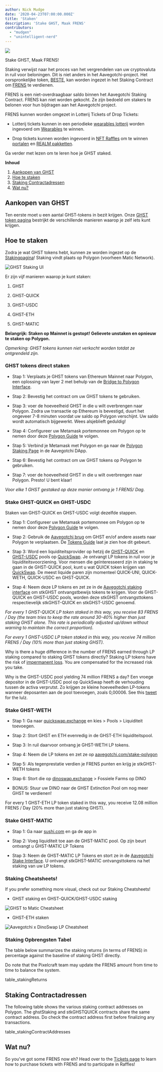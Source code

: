 ```yaml
---
author: Nick Mudge
date: '2020-04-23T07:00:00.000Z'
title: 'Staken'
description: 'Stake GHST, Maak FRENS'
contributors:
  - "mudgen"
  - "unintelligent-nerd"
---
```



<div class="headerImageContainer">
<img class="headerImage" src="/staking/staking.png">
<p class="headerImageText">Stake GHST, Maak FRENS!</p>
</div>

Staking verwijst naar het proces van het vergrendelen van uw cryptovaluta in ruil voor beloningen. Dit is niet anders in het Aavegotchi-project. Het oorspronkelijke token, [BESTE](/posts/ghst), kan worden ingezet in het Staking Contract om [FRENS](/posts/glossary#frens) te verdienen.

FRENS is een niet-overdraagbaar saldo binnen het Aavegotchi Staking Contract. FRENS kan niet worden gekocht. Ze zijn bedoeld om stakers te belonen voor hun bijdragen aan het Aavegotchi project.

FRENS kunnen worden omgezet in Lotterij Tickets of Drop Tickets:

* Lotterij tickets kunnen in een periodieke [wearables lotterij](/tickets) worden ingevoerd om [Wearables](/wearables) te winnen.

* Drop tickets kunnen worden ingevoerd in [NFT Raffles](/tickets) om te winnen [portalen](/portals) en [REALM pakketten](/metaverse).

Ga verder met lezen om te leren hoe je GHST staked.

<div class="contentsBox">

**Inhoud**

<ol>
<li><a href=#purchasing-ghst>Aankopen van GHST</a></li>
<li><a href=#how-to-stake>Hoe te staken</a></li>
<li><a href=#staking-contract-addresses>Staking Contractadressen</a></li>
<li><a href=#what-s-next->Wat nu?</a></li>
</ol>

</div>

## Aankopen van GHST
Ten eerste moet u een aantal GHST-tokens in bezit krijgen. Onze [GHST token pagina](/posts/ghst) bestrijkt de verschillende manieren waarop je zelf iets kunt krijgen.

## Hoe te staken
Zodra je wat GHST tokens hebt, kunnen ze worden ingezet op de [Stakingpagina](https://aavegotchi.com/stake-polygon)! Staking vindt plaats op Polygon (voorheen Matic Network).

<img class = "bodyImage" src = "/staking/ghst-staking-ui.png" alt = "GHST Staking UI" />

Er zijn vijf manieren waarop je kunt staken:

1. GHST

2. GHST-QUICK

3. GHST-USDC

4. GHST-ETH

5. GHST-MATIC

**Belangrijk: Staken op Mainnet is gestopt! Gelievete unstaken en opnieuw te staken op Polygon.**

*Opmerking: GHST tokens kunnen niet verkocht worden totdat ze ontgrendeld zijn.*

### GHST tokens direct staken

* Stap 1: Verplaats je GHST tokens van Ethereum Mainnet naar Polygon, een oplossing van layer 2 met behulp van de [Bridge to Polygon Interface](https://aavegotchi.com/bridge).

* Stap 2: Bevestig het contract om uw GHST tokens te gebruiken.

* Stap 3: voer de hoeveelheid GHST in die u wilt overbrengen naar Polygon. Zodra uw transactie op Ethereum is bevestigd, duurt het ongeveer 7-8 minuten voordat uw saldo op Polygon verschijnt. Uw saldo wordt automatisch bijgewerkt. Wees alsjeblieft geduldig!

* Stap 4: Configureer uw Metamask portemonnee om Polygon op te nemen door deze [Polygon Guide](/polygon) te volgen.

* Stap 5: Verbind je Metamask met Polygon en ga naar de [Polygon Staking Page](https://aavegotchi.com/stake-polygon) in de Aavegotchi DApp.

* Stap 6: Bevestig het contract om uw GHST tokens op Polygon te gebruiken.

* Stap 7: voer de hoeveelheid GHST in die u wilt overbrengen naar Polygon. Presto! U bent klaar!

*Voor elke 1 GHST gestaked op deze manier ontvang je 1 FRENS/ Dag.*

### Stake GHST-QUICK en GHST-USDC

Staken van GHST-QUICK en GHST-USDC volgt dezelfde stappen.

* Stap 1: Configureer uw Metamask portemonnee om Polygon op te nemen door deze [Polygon Guide](/polygon) te volgen.

* Stap 2: Gebruik de [Aavegotchi brug](https://aavegotchi.com/bridge) om GHST en/of andere assets naar Polygon te verplaatsen. De [Tokens Guide](/matokens) laat je zien hoe dit gebeurt.

* Stap 3: Word een liquiditeitsprovider op hetzij de [GHST-QUICK](https://info.quickswap.exchange/pair/0x8b1fd78ad67c7da09b682c5392b65ca7caa101b9) en [GHST-USDC](https://info.quickswap.exchange/pair/0x096c5ccb33cfc5732bcd1f3195c13dbefc4c82f4) pools op [QuickSwap](https://quickswap.exchange). Je ontvangt LP tokens in ruil voor je liquiditeitsvoorziening. Voor mensen die geïnteresseerd zijn in staking te gaan in de GHST-QUICK pool, kunt u wat QUICK token krijgen van [QuickSwap](https://quickswap.exchange). De meest liquide paren zijn momenteel QUICK-UNI, QUICK-WETH, QUICK-USDC en GHST-QUICK.

* Stap 4: Neem deze LP tokens en zet ze in de [Aavegotchi staking interface](https://aavegotchi.com/stake-polygon) om stkGHST ontvangstbewijs tokens te krijgen. Voor de GHST-QUICK en GHST-USDC pools, worden deze stkGHST ontvangsttokens respectievelijk stkGHST-QUICK en stkGHST-USDC genoemd.

*For every 1 GHST-QUICK LP token staked in this way, you receive 83 FRENS / Day (the team tries to keep the rate around 30-40% higher than just staking GHST alone. This rate is periodically adjusted up/down without warning to maintain the correct proportion).*

*For every 1 GHST-USDC LP token staked in this way, you receive 74 million FRENS / Day (10% more than just staking GHST).*

Why is there a huge difference in the number of FRENS earned through LP staking compared to staking GHST tokens directly? Staking LP tokens have the risk of [impermanent loss](/glossary#impermanent-loss). You are compensated for the increased risk you take.

Why is the GHST-USDC pool yielding 74 million FRENS a day? Een vroege depositor in de GHST-USDC pool op QuickSwap heeft de verhouding tussen de activa verprutst. Zo krijgen ze kleine hoeveelheden LP-tokens wanneer deposanten aan de pool toevoegen, zoals 0,00006. See this [tweet](https://twitter.com/coderdannn/status/1362423402871447554) for the lulz.

### Stake GHST-WETH

* Stap 1: Ga naar [quickswap.exchange](https://quickswap.exchange/) en kies > Pools > Liquiditeit toevoegen.

* Stap 2: Stort GHST en ETH evenredig in de GHST-ETH liquiditeitspool.

* Stap 3: In ruil daarvoor ontvang je GHST-WETH LP tokens.

* Stap 4: Neem die LP tokens en zet ze op [aavegotchi.com/stake-polygon](https://aavegotchi.com/stake-polygon)

* Stap 5: Als tegenprestatie verdien je FRENS punten en krijg je stkGHST-WETH tokens

* Stap 6: Stort die op [dinoswap.exchange](https://dinoswap.exchange/) > Fossiele Farms op DINO

* BONUS: Stuur uw DINO naar de GHST Extinction Pool om nog meer GHST te verdienen!

For every 1 GHST-ETH LP token staked in this way, you receive 12.08 million FRENS / Day (20% more than just staking GHST).

### Stake GHST-MATIC

* Stap 1: Ga naar [sushi.com](https://sushi.com/) en ga de app in

* Stap 2: Voeg liquiditeit toe aan de GHST-MATIC pool. Op zijn beurt ontvangt u GHST-MATIC LP Tokens

* Stap 3: Neem de GHST-MATIC LP Tokens en stort ze in de [Aavegotchi Stake Interface](https://aavegotchi.com/stake-polygon). U ontvangt stkGHST-MATIC ontvangsttokens na het staking van uw LP tokens.

### Staking Cheatsheets!

If you prefer something more visual, check out our Staking Cheatsheets!

* GHST staking en GHST-QUICK/GHST-USDC staking

<img class = "bodyImage" src = "/staking/GHST-to-Matic-Cheatsheet.png" alt = "GHST to Matic Cheatsheet" />

* GHST-ETH staken

<img class = "bodyImage" src = "/staking/aavegotchi-dinoswap-lp-cheatsheet.png" alt = "Aavegotchi x DinoSwap LP Cheatsheet" />

### Staking Opbrengsten Tabel

The table below summarizes the staking returns (in terms of FRENS) in percentage against the baseline of staking GHST directly.

Do note that the Pixelcraft team may update the FRENS amount from time to time to balance the system.

table_stakingReturns

## Staking Contractadressen

The following table shows the various staking contract addresses on Polygon. The ghstStaking and stkGHSTQUICK contracts share the same contract address. Do check the contract address first before finalizing any transactions.

table_stakingContractAddresses

## Wat nu?

So you've got some FRENS now eh? Head over to the [Tickets page](/tickets) to learn how to purchase tickets with FRENS and to participate in Raffles!
